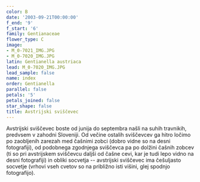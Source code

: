 ```yaml
---
color: B
date: '2003-09-21T00:00:00'
f_end: '9'
f_start: '6'
family: Gentianaceae
flower_type: C
image:
- M_0-7021_IMG.JPG
- M_0-7020_IMG.JPG
latin: Gentianella austriaca
lead: M_0-7020_IMG.JPG
lead_sample: false
name: index
order: Gentianella
parallel: false
petals: '5'
petals_joined: false
star_shape: false
title: Avstrijski sviščevec
---
```

Avstrijski sviščevec boste od junija do septembra našli na suhih travnikih, predvsem v zahodni Sloveniji. Od večine ostalih sviščevcev ga hitro ločimo po zaobljenih zarezah med čašnimi zobci (dobro vidne so na desni fotografiji), od podobnega zgodnjega sviščevca pa po dolžini čašnih zobcev (ti so pri avstrijskem sviščevcu daljši od čašne cevi, kar je tudi lepo vidno na desni fotografiji) in obliki socvetja -- avstrijski sviščevec ima češuljasto socvetje (vrhovi vseh cvetov so na približno isti višini, glej spodnjo fotografijo).
